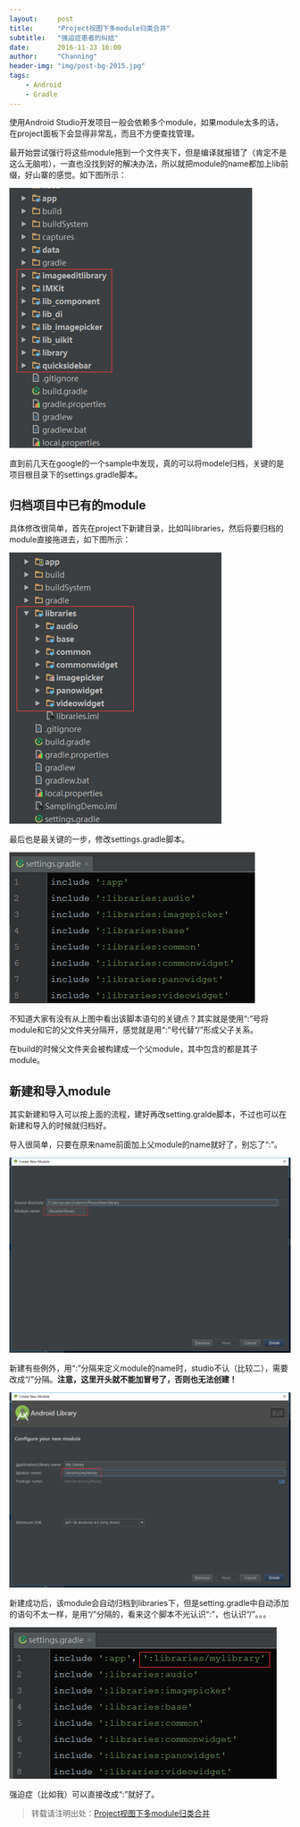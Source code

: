 ```yaml
---
layout:     post
title:      "Project视图下多module归类合并"
subtitle:   "强迫症患者的纠结"
date:       2016-11-23 16:00
author:     "Channing"
header-img: "img/post-bg-2015.jpg"
tags:
    - Android
    - Gradle
---
```


使用Android Studio开发项目一般会依赖多个module，如果module太多的话，在project面板下会显得非常乱，而且不方便查找管理。

最开始尝试强行将这些module拖到一个文件夹下，但是编译就报错了（肯定不是这么无脑啦），一直也没找到好的解决办法，所以就把module的name都加上lib前缀，好山寨的感觉。如下图所示：

![image](/img/in-post/20161123/0.png)

直到前几天在google的一个sample中发现，真的可以将modele归档，关键的是项目根目录下的settings.gradle脚本。

## 归档项目中已有的module ##

具体修改很简单，首先在project下新建目录，比如叫libraries，然后将要归档的module直接拖进去，如下图所示：

![image](/img/in-post/20161123/1.png)

最后也是最关键的一步，修改settings.gradle脚本。

![image](/img/in-post/20161123/2.png)

不知道大家有没有从上图中看出该脚本语句的关键点？其实就是使用“:”号将module和它的父文件夹分隔开，感觉就是用“:”号代替“/”形成父子关系。

在build的时候父文件夹会被构建成一个父module，其中包含的都是其子module。

## 新建和导入module ##

其实新建和导入可以按上面的流程，建好再改setting.gralde脚本，不过也可以在新建和导入的时候就归档好。

导入很简单，只要在原来name前面加上父module的name就好了，别忘了“:”。

![image](/img/in-post/20161123/3.png)

新建有些例外，用“:”分隔来定义module的name时，studio不认（比较二），需要改成“/”分隔。**注意，这里开头就不能加冒号了，否则也无法创建！**

![image](/img/in-post/20161123/4.png)

新建成功后，该module会自动归档到libraries下，但是setting.gradle中自动添加的语句不太一样，是用“/”分隔的，看来这个脚本不光认识“:”，也认识“/”。。。

![image](/img/in-post/20161123/5.png)

强迫症（比如我）可以直接改成“:”就好了。

> 转载请注明出处：[Project视图下多module归类合并](/2016/11/23/android_gradle_archive_module)
